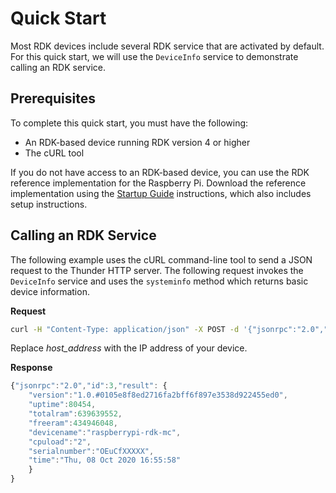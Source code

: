 # Quick Start

Most RDK devices include several RDK service that are activated by default. For this quick start, we will use the `DeviceInfo` service to demonstrate calling an RDK service.

## Prerequisites

To complete this quick start, you must have the following:

* An RDK-based device running RDK version 4 or higher
* The cURL tool

If you do not have access to an RDK-based device, you can use the RDK reference implementation for the Raspberry Pi. Download the reference implementation using the [Startup Guide](https://developer.rdkcentral.com/firebolt/documentation/build-apps/web-apps/startup-guide/?v=0.6) instructions, which also includes setup instructions.

## Calling an RDK Service

The following example uses the cURL command-line tool to send a JSON request to the Thunder HTTP server. The following request invokes the `DeviceInfo` service and uses the `systeminfo` method which returns basic device information.

**Request**

```bash
curl -H "Content-Type: application/json" -X POST -d '{"jsonrpc":"2.0","id":"3","method": "DeviceInfo.1.systeminfo"}' http://host_address:9998/jsonrpc
```

Replace *host_address* with the IP address of your device.

**Response**

```javascript
{"jsonrpc":"2.0","id":3,"result": {
    "version":"1.0.#0105e8f8ed2716fa2bff6f897e3538d922455ed0",
    "uptime":80454,
    "totalram":639639552,
    "freeram":434946048,
    "devicename":"raspberrypi-rdk-mc",
    "cpuload":"2",
    "serialnumber":"OEuCfXXXXX",
    "time":"Thu, 08 Oct 2020 16:55:58"
    }
}
```

